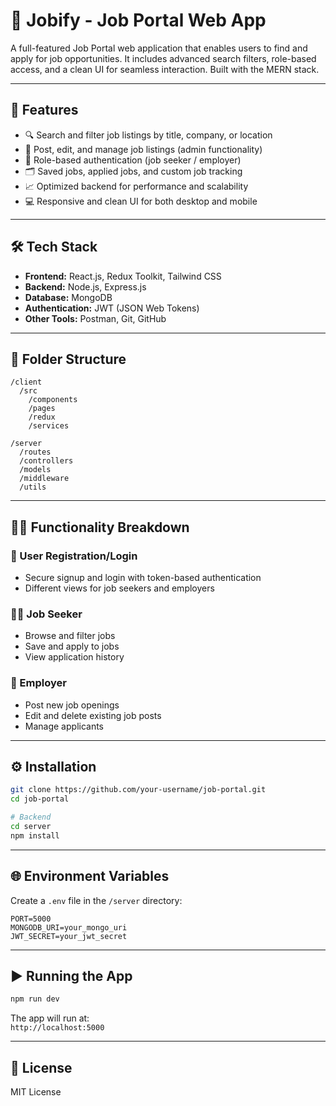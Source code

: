
# 💼 Jobify - Job Portal Web App

A full-featured Job Portal web application that enables users to find and apply for job opportunities. It includes advanced search filters, role-based access, and a clean UI for seamless interaction. Built with the MERN stack.

---

## 🚀 Features

- 🔍 Search and filter job listings by title, company, or location  
- 📝 Post, edit, and manage job listings (admin functionality)  
- 👤 Role-based authentication (job seeker / employer)  
- 🗂️ Saved jobs, applied jobs, and custom job tracking  
- 📈 Optimized backend for performance and scalability  
- 💻 Responsive and clean UI for both desktop and mobile  

---

## 🛠️ Tech Stack

- **Frontend:** React.js, Redux Toolkit, Tailwind CSS  
- **Backend:** Node.js, Express.js  
- **Database:** MongoDB  
- **Authentication:** JWT (JSON Web Tokens)  
- **Other Tools:** Postman, Git, GitHub  

---

## 📂 Folder Structure

```
/client
  /src
    /components
    /pages
    /redux
    /services

/server
  /routes
  /controllers
  /models
  /middleware
  /utils
```

---

## 🧑‍💻 Functionality Breakdown

### 👤 User Registration/Login
- Secure signup and login with token-based authentication  
- Different views for job seekers and employers  

### 👨‍💼 Job Seeker
- Browse and filter jobs  
- Save and apply to jobs  
- View application history  

### 🏢 Employer
- Post new job openings  
- Edit and delete existing job posts  
- Manage applicants  

---

## ⚙️ Installation

```bash
git clone https://github.com/your-username/job-portal.git
cd job-portal

# Backend
cd server
npm install
```

---

## 🌐 Environment Variables

Create a `.env` file in the `/server` directory:

```env
PORT=5000
MONGODB_URI=your_mongo_uri
JWT_SECRET=your_jwt_secret
```

---

## ▶️ Running the App

```bash
npm run dev
```

The app will run at:  
`http://localhost:5000`  

---

## 📌 License

MIT License

